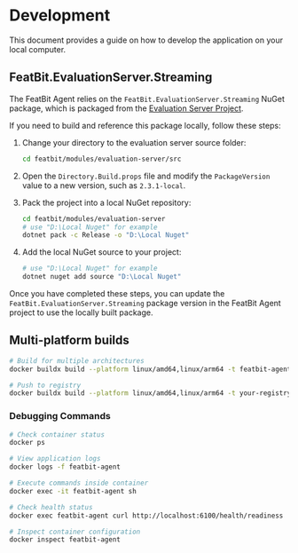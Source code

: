 # Development

This document provides a guide on how to develop the application on your local computer.

## FeatBit.EvaluationServer.Streaming

The FeatBit Agent relies on the `FeatBit.EvaluationServer.Streaming` NuGet package, which is packaged from
the [Evaluation Server Project](https://github.com/featbit/featbit/tree/main/modules/evaluation-server).

If you need to build and reference this package locally, follow these steps:

1. Change your directory to the evaluation server source folder:
   ```bash
   cd featbit/modules/evaluation-server/src
   ```

2. Open the `Directory.Build.props` file and modify the `PackageVersion` value to a new version, such as `2.3.1-local`.

3. Pack the project into a local NuGet repository:
   ```bash
   cd featbit/modules/evaluation-server
   # use "D:\Local Nuget" for example
   dotnet pack -c Release -o "D:\Local Nuget"
   ```

4. Add the local NuGet source to your project:
   ```bash
   # use "D:\Local Nuget" for example
   dotnet nuget add source "D:\Local Nuget"
   ```

Once you have completed these steps, you can update the `FeatBit.EvaluationServer.Streaming` package version in the
FeatBit Agent project to use the locally built package.

## Multi-platform builds

```bash
# Build for multiple architectures
docker buildx build --platform linux/amd64,linux/arm64 -t featbit-agent:latest .

# Push to registry
docker buildx build --platform linux/amd64,linux/arm64 -t your-registry/featbit-agent:latest --push .
```

### Debugging Commands

```bash
# Check container status
docker ps

# View application logs
docker logs -f featbit-agent

# Execute commands inside container
docker exec -it featbit-agent sh

# Check health status
docker exec featbit-agent curl http://localhost:6100/health/readiness

# Inspect container configuration
docker inspect featbit-agent
```